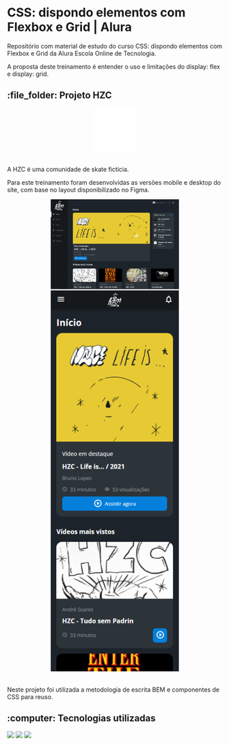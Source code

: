 <h1>CSS: dispondo elementos com Flexbox e Grid | Alura</h1>

<p>Repositório com material de estudo do curso CSS: dispondo elementos com Flexbox e Grid da Alura Escola Online de Tecnologia.</p>

<p>A proposta deste treinamento é entender o uso e limitações do display: flex e display: grid.</p>

<h2>:file_folder: Projeto HZC</h2> 

<div align="center">
  <img width=100px src="./assets/img/logo.svg">
</div><br>

<p>A HZC é uma comunidade de skate fictícia.</p>

<p>Para este treinamento foram desenvolvidas as versões mobile e desktop do site, com base no layout disponibilizado no Figma.</p>

<div style="display: inline_block" align="center">
    <img width=300px src="./assets/img/git-desktop-version.png">
    <img width=300px src="./assets/img/git-mobile-version.png">
</div><br>

<p>Neste projeto foi utilizada a metodologia de escrita BEM e componentes de CSS para reuso.</p>

<h2>:computer: Tecnologias utilizadas</h2>

<div>
    <img src="https://img.shields.io/badge/JavaScript-323330?style=for-the-badge&logo=javascript&logoColor=F7DF1E">
    <img src="https://img.shields.io/badge/HTML5-E34F26?style=for-the-badge&logo=html5&logoColor=white">
    <img src="https://img.shields.io/badge/CSS3-1572B6?style=for-the-badge&logo=css3&logoColor=white">
</div>